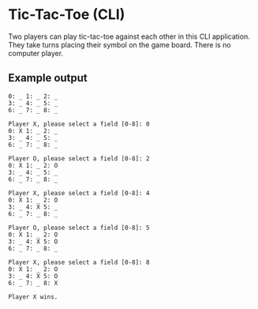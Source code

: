 # Tic-Tac-Toe (CLI)

Two players can play tic-tac-toe against each other in this CLI application.
They take turns placing their symbol on the game board.
There is no computer player.

## Example output

```plain
0: _ 1: _ 2: _
3: _ 4: _ 5: _
6: _ 7: _ 8: _

Player X, please select a field [0-8]: 0
0: X 1: _ 2: _
3: _ 4: _ 5: _
6: _ 7: _ 8: _

Player O, please select a field [0-8]: 2
0: X 1: _ 2: O
3: _ 4: _ 5: _
6: _ 7: _ 8: _

Player X, please select a field [0-8]: 4
0: X 1: _ 2: O
3: _ 4: X 5: _
6: _ 7: _ 8: _

Player O, please select a field [0-8]: 5
0: X 1: _ 2: O
3: _ 4: X 5: O
6: _ 7: _ 8: _

Player X, please select a field [0-8]: 8
0: X 1: _ 2: O
3: _ 4: X 5: O
6: _ 7: _ 8: X

Player X wins.
```
